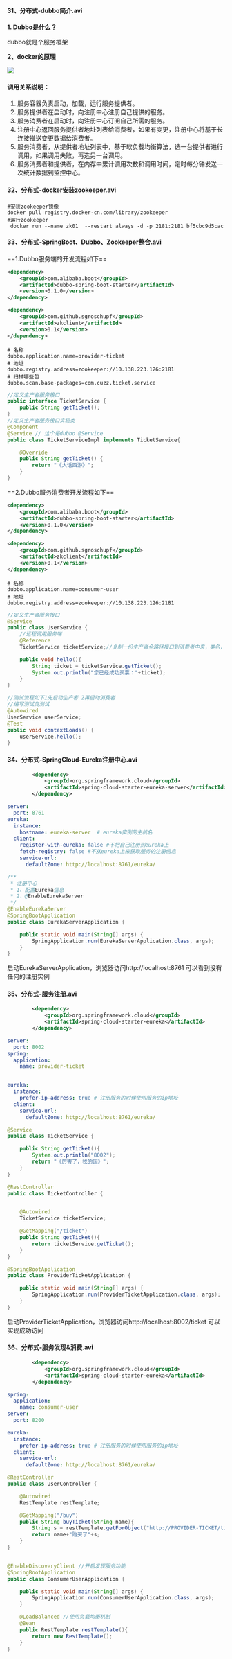#### 31、分布式-dubbo简介.avi

**1. Dubbo是什么？**

dubbo就是个服务框架

**2、docker的原理**

![](../../img/20190829154655842.png)

#### 调用关系说明：

1. 服务容器负责启动，加载，运行服务提供者。
2. 服务提供者在启动时，向注册中心注册自己提供的服务。
3. 服务消费者在启动时，向注册中心订阅自己所需的服务。
4. 注册中心返回服务提供者地址列表给消费者，如果有变更，注册中心将基于长连接推送变更数据给消费者。
5. 服务消费者，从提供者地址列表中，基于软负载均衡算法，选一台提供者进行调用，如果调用失败，再选另一台调用。
6. 服务消费者和提供者，在内存中累计调用次数和调用时间，定时每分钟发送一次统计数据到监控中心。

#### 32、分布式-docker安装zookeeper.avi
```shell
#安装zookeeper镜像
docker pull registry.docker-cn.com/library/zookeeper
#运行zookeeper
 docker run --name zk01  --restart always -d -p 2181:2181 bf5cbc9d5cac
```
#### 33、分布式-SpringBoot、Dubbo、Zookeeper整合.avi

==1.Dubbo服务端的开发流程如下==

```xml
<dependency>
    <groupId>com.alibaba.boot</groupId>
    <artifactId>dubbo-spring-boot-starter</artifactId>
    <version>0.1.0</version>
</dependency>

<dependency>
    <groupId>com.github.sgroschupf</groupId>
    <artifactId>zkclient</artifactId>
    <version>0.1</version>
</dependency>
```
```properties
# 名称
dubbo.application.name=provider-ticket
# 地址
dubbo.registry.address=zookeeper://10.138.223.126:2181
# 扫描哪些包
dubbo.scan.base-packages=com.cuzz.ticket.service

```

```java
//定义生产者服务接口
public interface TicketService {
    public String getTicket();
}
//定义生产者服务接口实现类
@Component
@Service // 这个是dubbo @Service
public class TicketServiceImpl implements TicketService{

    @Override
    public String getTicket() {
        return "《大话西游》";
    }
}
```

==2.Dubbo服务消费者开发流程如下==

```xml
<dependency>
    <groupId>com.alibaba.boot</groupId>
    <artifactId>dubbo-spring-boot-starter</artifactId>
    <version>0.1.0</version>
</dependency>

<dependency>
    <groupId>com.github.sgroschupf</groupId>
    <artifactId>zkclient</artifactId>
    <version>0.1</version>
</dependency>
```

```properties
# 名称
dubbo.application.name=consumer-user
# 地址
dubbo.registry.address=zookeeper://10.138.223.126:2181

```

```java
//定义生产者服务接口
@Service
public class UserService {
	//远程调用服务端
    @Reference
    TicketService ticketService;//复制一份生产者全路径接口到消费者中来，类名，包名必须一致

    public void hello(){
        String ticket = ticketService.getTicket();
        System.out.println("您已经成功买票："+ticket);
    }
}

//测试流程如下1先启动生产者 2再启动消费者
//编写测试类测试
@Autowired
UserService userService;
@Test
public void contextLoads() {
    userService.hello();
}
```

#### 34、分布式-SpringCloud-Eureka注册中心.avi

```xml
		<dependency>
			<groupId>org.springframework.cloud</groupId>
			<artifactId>spring-cloud-starter-eureka-server</artifactId>
		</dependency>

```
```yaml
server:
  port: 8761
eureka:
  instance:
    hostname: eureka-server  # eureka实例的主机名
  client:
    register-with-eureka: false #不把自己注册到eureka上
    fetch-registry: false #不从eureka上来获取服务的注册信息
    service-url:
      defaultZone: http://localhost:8761/eureka/


```

```java
/**
 * 注册中心
 * 1、配置Eureka信息
 * 2、@EnableEurekaServer
 */
@EnableEurekaServer
@SpringBootApplication
public class EurekaServerApplication {

	public static void main(String[] args) {
		SpringApplication.run(EurekaServerApplication.class, args);
	}
}

```

启动EurekaServerApplication，浏览器访问http://localhost:8761 可以看到没有任何的注册实例

#### 35、分布式-服务注册.avi

```xml
		<dependency>
			<groupId>org.springframework.cloud</groupId>
			<artifactId>spring-cloud-starter-eureka</artifactId>
		</dependency>

```
```yaml
server:
  port: 8002
spring:
  application:
    name: provider-ticket


eureka:
  instance:
    prefer-ip-address: true # 注册服务的时候使用服务的ip地址
  client:
    service-url:
      defaultZone: http://localhost:8761/eureka/
```

```java
@Service
public class TicketService {

    public String getTicket(){
        System.out.println("8002");
        return "《厉害了，我的国》";
    }
}

@RestController
public class TicketController {


    @Autowired
    TicketService ticketService;

    @GetMapping("/ticket")
    public String getTicket(){
        return ticketService.getTicket();
    }
}

@SpringBootApplication
public class ProviderTicketApplication {

	public static void main(String[] args) {
		SpringApplication.run(ProviderTicketApplication.class, args);
	}
}

```

启动ProviderTicketApplication，浏览器访问http://localhost:8002/ticket 可以实现成功访问

#### 36、分布式-服务发现&消费.avi

```xml
		<dependency>
			<groupId>org.springframework.cloud</groupId>
			<artifactId>spring-cloud-starter-eureka</artifactId>
		</dependency>

```

```yaml
spring:
  application:
    name: consumer-user
server:
  port: 8200

eureka:
  instance:
    prefer-ip-address: true # 注册服务的时候使用服务的ip地址
  client:
    service-url:
      defaultZone: http://localhost:8761/eureka/

```

```java
@RestController
public class UserController {

    @Autowired
    RestTemplate restTemplate;

    @GetMapping("/buy")
    public String buyTicket(String name){
        String s = restTemplate.getForObject("http://PROVIDER-TICKET/ticket", String.class);
        return name+"购买了"+s;
    }
}


@EnableDiscoveryClient //开启发现服务功能
@SpringBootApplication
public class ConsumerUserApplication {

	public static void main(String[] args) {
		SpringApplication.run(ConsumerUserApplication.class, args);
	}

	@LoadBalanced //使用负载均衡机制
	@Bean
	public RestTemplate restTemplate(){
		return new RestTemplate();
	}
}

```

